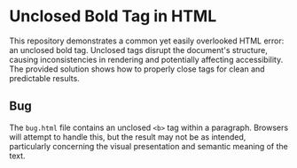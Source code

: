 # Unclosed Bold Tag in HTML

This repository demonstrates a common yet easily overlooked HTML error: an unclosed bold tag.  Unclosed tags disrupt the document's structure, causing inconsistencies in rendering and potentially affecting accessibility.  The provided solution shows how to properly close tags for clean and predictable results.

## Bug

The `bug.html` file contains an unclosed `<b>` tag within a paragraph.  Browsers will attempt to handle this, but the result may not be as intended, particularly concerning the visual presentation and semantic meaning of the text.